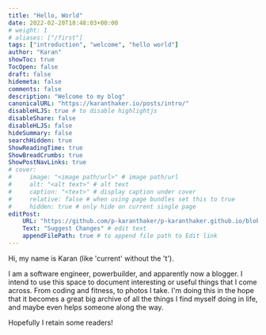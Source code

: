 ```yaml
---
title: "Hello, World"
date: 2022-02-20T18:48:03+00:00
# weight: 1
# aliases: ["/first"]
tags: ["introduction", "welcome", "hello world"]
author: "Karan"
showToc: true
TocOpen: false
draft: false
hidemeta: false
comments: false
description: "Welcome to my blog"
canonicalURL: "https://karanthaker.io/posts/intro/"
disableHLJS: true # to disable highlightjs
disableShare: false
disableHLJS: false
hideSummary: false
searchHidden: true
ShowReadingTime: true
ShowBreadCrumbs: true
ShowPostNavLinks: true
# cover:
#     image: "<image path/url>" # image path/url
#     alt: "<alt text>" # alt text
#     caption: "<text>" # display caption under cover
#     relative: false # when using page bundles set this to true
#     hidden: true # only hide on current single page
editPost:
    URL: "https://github.com/p-karanthaker/p-karanthaker.github.io/blob/master/content/"
    Text: "Suggest Changes" # edit text
    appendFilePath: true # to append file path to Edit link
---
```

Hi, my name is Karan (like 'current' without the 't').

I am a software engineer, powerbuilder, and apparently now a blogger. I intend to 
use this space to document interesting or useful things that I come across. From coding 
and fitness, to photos I take. I'm doing this in the hope that it becomes a great big 
archive of all the things I find myself doing in life, and maybe even helps someone 
along the way.

Hopefully I retain some readers!
